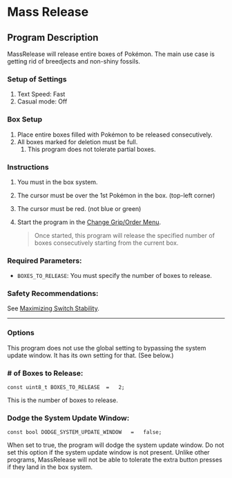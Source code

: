 # Mass Release

## Program Description

MassRelease will release entire boxes of Pokémon. The main use case is getting rid of breedjects and non-shiny fossils.

### Setup of Settings

1. Text Speed: Fast
2. Casual mode: Off

### Box Setup

1. Place entire boxes filled with Pokémon to be released consecutively.
2. All boxes marked for deletion must be full.
   1. This program does not tolerate partial boxes.

### Instructions

1. You must in the box system.
2. The cursor must be over the 1st Pokémon in the box. (top-left corner)
3. The cursor must be red. (not blue or green)
4. Start the program in the [Change Grip/Order Menu](https://github.com/PokemonAutomation/SwSh-Arduino/wiki/Appendix:-ChangeGripOrderMenu).

   > Once started, this program will release the specified number of boxes consecutively starting from the current box.

### Required Parameters:
- `BOXES_TO_RELEASE`: You must specify the number of boxes to release.

### Safety Recommendations:
See [Maximizing Switch Stability](https://github.com/PokemonAutomation/SwSh-Arduino/wiki/Appendix:-MaximizingSwitchStability).

***

### Options

This program does not use the global setting to bypassing the system update window. It has its own setting for that. (See below.)

### # of Boxes to Release:
```
const uint8_t BOXES_TO_RELEASE  =   2;
```
This is the number of boxes to release.

### Dodge the System Update Window:
```
const bool DODGE_SYSTEM_UPDATE_WINDOW   =   false;
```
When set to true, the program will dodge the system update window. Do not set this option if the system update window is not present. Unlike other programs, MassRelease will not be able to tolerate the extra button presses if they land in the box system.
